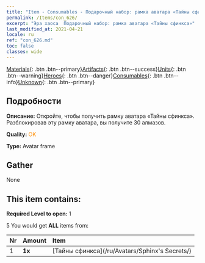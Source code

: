 ```yaml
---
title: "Item - Consumables - Подарочный набор: рамка аватара «Тайны сфинкса»"
permalink: /Items/con_626/
excerpt: "Эра хаоса  Подарочный набор: рамка аватара «Тайны сфинкса»"
last_modified_at: 2021-04-21
locale: ru
ref: "con_626.md"
toc: false
classes: wide
---
```

 [Materials](/ru/Items/){: .btn .btn--primary}[Artifacts](/ru/Items/Artifacts/){: .btn .btn--success}[Units](/ru/Items/Units/){: .btn .btn--warning}[Heroes](/ru/Items/Heroes/){: .btn .btn--danger}[Consumables](/ru/Items/Consumables/){: .btn .btn--info}[Unknown](/ru/Items/Unknown/){: .btn .btn--primary}

## Подробности
 **Описание:** Откройте, чтобы получить рамку аватара «Тайны сфинкса». Разблокировав эту рамку аватара, вы получите 30 алмазов.

 **Quality:** <span style="color: #FF8C00">OK</span>

 **Type:** Avatar frame

## Gather

  None

## This item contains:

 **Required Level to open:** 1

 5 You would get **ALL** items  from:

  | Nr | Amount |     Item    |
  |:---|:-------|:------------|
  | 1 |  **1x** | [Тайны сфинкса](/ru/Avatars/Sphinx's Secrets/) |  | 
